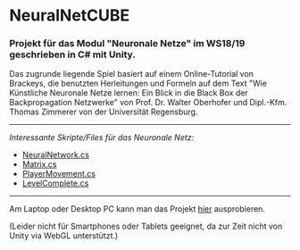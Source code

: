 # NeuralNetCUBE
### Projekt für das Modul "Neuronale Netze" im WS18/19 geschrieben in C# mit Unity.

Das zugrunde liegende Spiel basiert auf einem Online-Tutorial von Brackeys, die benutzten Herleitungen und Formeln auf dem Text "Wie Künstliche Neuronale Netze lernen: Ein Blick in die Black Box der Backpropagation Netzwerke" von Prof. Dr. Walter Oberhofer und Dipl.-Kfm. Thomas Zimmerer von der Universität Regensburg.

---

*Interessante Skripte/Files für das Neuronale Netz:*
  * [NeuralNetwork.cs](NeuralNetCUBEProject/Assets/Scripts/NeuralNetwork.cs)
  * [Matrix.cs](NeuralNetCUBEProject/Assets/Scripts/Matrix.cs)
  * [PlayerMovement.cs](NeuralNetCUBEProject/Assets/Scripts/PlayerMovement.cs)
  * [LevelComplete.cs](NeuralNetCUBE/NeuralNetCUBEProject/Assets/Scripts/LevelComplete.cs)

---

Am Laptop oder Desktop PC kann man das Projekt [hier](http://www-stud.uni-due.de/~scjokepp/NeuralNetCUBE/) ausprobieren.

(Leider nicht für Smartphones oder Tablets geeignet, da zur Zeit nicht von Unity via WebGL unterstützt.)
